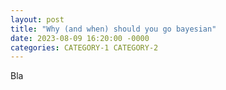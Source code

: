 ```yaml
---
layout: post
title: "Why (and when) should you go bayesian"
date: 2023-08-09 16:20:00 -0000
categories: CATEGORY-1 CATEGORY-2
---
```

Bla
